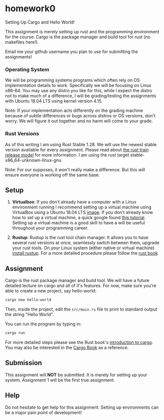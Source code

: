 # homework0
Setting Up Cargo and Hello World!

This assignment is merely setting up rust and the programming environment for the course. Cargo is the package manager and build tool for rust (no makefiles here!).

Email me your github username you plan to use for submitting the assignments!

### Operating System
We will be programming systems programs which often rely on OS implementation details to work. Specifically we will be focusing on Linux x86-64. You may use any distro you like for this, while I expect the distro not to make much of a difference, I will be grading/testing the assignments with Ubuntu 18.04 LTS using kernel version 4.15.

Note: If your implementation acts differently on the grading machine because of subtle differences or bugs across distros or OS versions, don't worry. We will figure it out together and no harm will come to your grade.

### Rust Versions
As of this writing I am using Rust Stable 1.28. We will use the newest stable version available for every assignment. Please read  about [the rust train release model](https://doc.rust-lang.org/book/second-edition/appendix-07-nightly-rust.html#choo-choo-release-channels-and-riding-the-trains) for more information. I am using the rust target stable-x86_64-unknown-linux-gnu

Note: For our supposes, it won't really make a difference. But this will ensure everyone is working off the same base.

## Setup

1) **Virtualbox**: If you don't already have a computer with a Linux environment running I recommend setting up a virtual machine using VirtualBox using a Ubuntu 18.04 LTS [image](https://www.ubuntu.com/download/desktop). If you don't already know how to set up a virtual machine, a quick google found [this tutorial](https://www.lifewire.com/run-ubuntu-within-windows-virtualbox-2202098). Setting up a virtual machine is a good skill to have a will be useful throughout your programming career.

2) **Rustup**: Rustup is the rust tool chain manager. It allows you to have several rust versions at once, seamlessly switch between them, upgrade your rust tools. On your Linux system (either native or virtual machine) [install rustup](https://www.rust-lang.org/en-US/install.html). For a more detailed procedure please follow the [rust book](https://doc.rust-lang.org/book/second-edition/ch01-01-installation.html)

## Assignment
Cargo is the rust package manager and build tool. We will have a future detailed lecture on cargo and all of it's features. For now, make sure you're able to create a new project, say hello-world:

```bash
cargo new hello-world
```
Then, inside the project, edit the `src/main.rs` file to print to standard output the string "Hello World".

You can run the program by typing in:
```bash
cargo run
```

For more detailed steps please see the Rust book's [introduction to cargo](https://doc.rust-lang.org/book/second-edition/ch01-03-hello-cargo.html). You may also be interested in the [Cargo Book](https://doc.rust-lang.org/cargo/) as a reference.

## Submission
This assignment will **NOT** be submitted. It is merely for setting up your system. Assignment 1 will be the first true assignment.

## Help
Do not hesitate to get help for this assignment. Setting up environments can be a major pain point of development!
